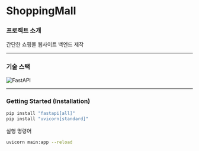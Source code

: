 # ShoppingMall

### 프로젝트 소개
간단한 쇼핑몰 웹사이트 백엔드 제작

---

### 기술 스택
![FastAPI](https://img.shields.io/badge/FastAPI-005571?style=for-the-badge&logo=fastapi)

---
### Getting Started (Installation)

```bash
pip install "fastapi[all]"
pip install "uvicorn[standard]"
```


실행 명령어
```bash
uvicorn main:app --reload
```